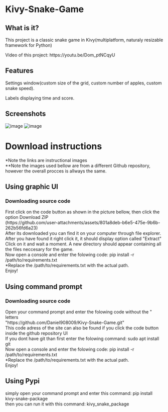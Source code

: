 # Kivy-Snake-Game
## What is it?
<p>This project is a classic snake game in Kivy(multiplatform, naturaly resizable framework for Python)</p>

<p>Video of this project: https://youtu.be/Dom_ptNCqyU </p>

## Features
<p>Settings window(custom size of the grid, custom number of apples, custom snake speed).</p>
<p>Labels displaying time and score.</p>

## Screenshots
![image](https://github.com/user-attachments/assets/2c6c05ca-587f-4fc9-9ca8-6c4ddd65c284)
![image](https://github.com/user-attachments/assets/0b79e717-376f-425a-a702-709f124a7e7f)

<h1>Download instructions</h1>
*Note the links are instructional images <br>
**Note the images used bellow are from a different Github repository, however the overall procces is allways the same. <br>
<h2>Using graphic UI</h2>
<h3>Downloading source code </h3>
First click on the code button as shown in the picture bellow, then click the option Download ZIP <br>
(https://github.com/user-attachments/assets/801a8deb-b6e5-475e-9b6b-262b56fd6a23) <br>
After its downloaded you can find it on your computer through file explorer. After you have found it right click it, it should display option called "Extract" <br>
Click on it and wait a moment. A new directory should appear containing all the files neccesary for the game.<br>
Now open a console and enter the folowing code: pip install -r /path/to/requirements.txt <br>
*Replace the /path/to/requirements.txt with the actual path. <br>
Enjoy! <br>
<h2>Using command prompt</h2>
<h3>Downloading source code </h3>
Open your command prompt and enter the folowing code without the " letters <br>
"https://github.com/Daniel908009/Kivy-Snake-Game.git" <br>
This code adress of the site can also be found if you click the code button inside the github repository UI <br>
If you dont have git than first enter the folowing command: sudo apt install git <br>
Now open a console and enter the folowing code: pip install -r /path/to/requirements.txt <br>
*Replace the /path/to/requirements.txt with the actual path. <br>
Enjoy! <br>
<h2>Using Pypi</h2>
simply open your command prompt and enter this command: pip install kivy-snake-package <br>
then you can run it with this command: kivy_snake_package
